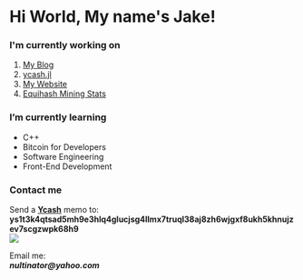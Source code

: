 <body>
  <h1>Hi World, My name's Jake!</h1>
    <div id="about">
      <p>
        <h3>I'm currently working on</h3>
          <ol>
            <li><a href="https://medium.com/@nultinator">My Blog</a></li>
            <li><a href="https://github.com/nultinator/ycash.jl">ycash.jl</a></li>
            <li><a href="https://nultinator.github.io/">My Website</a></li>
            <li><a href="https://nultinator.github.io/equihash192stats/">Equihash Mining Stats</a></li>
          </ol>
          <h3>I’m currently learning</h3>
        <ul>
          <li>C++</li>
          <li>Bitcoin for Developers</li>
          <li>Software Engineering</li>
          <li>Front-End Development</li>
        </ul>
       </p>

  <h3>Contact me</h3> 
  <p>Send a <strong><a href="https://y.cash">Ycash</strong></a> memo to:
        <strong>ys1t3k4qtsad5mh9e3hlq4glucjsg4llmx7truql38aj8zh6wjgxf8ukh5khnujzev7scgzwpk68h9</strong><br>
      <img src ="https://user-images.githubusercontent.com/72562693/186330712-5a30b53c-9b03-4d64-bb0c-4328bf3976a1.png">
      <br>
      <div id="email">
        <p>Email me:<br>
        <strong><em>nultinator@yahoo.com</em></strong>
        </p>
      </div>
  </p>
</body>
